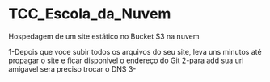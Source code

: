 # TCC_Escola_da_Nuvem
Hospedagem de um site estático no Bucket S3 na nuvem


1-Depois que voce subir todos os arquivos do seu site, leva uns minutos até propagar o site e ficar disponivel o endereço do Git
2-para add sua url amigavel sera preciso trocar o DNS
3-
